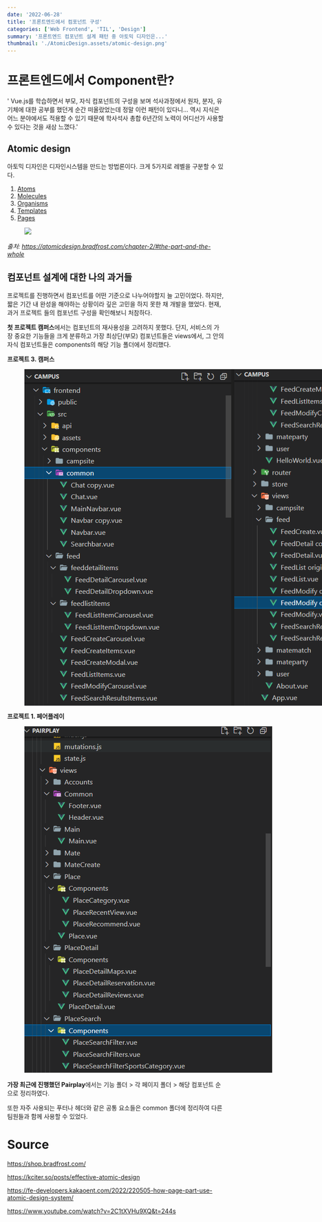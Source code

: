 ```yaml
---
date: '2022-06-28'
title: '프론트엔드에서 컴포넌트 구성'
categories: ['Web Frontend', 'TIL', 'Design']
summary: '프론트엔드 컴포넌트 설계 패턴 중 아토믹 디자인은...'
thumbnail: './AtomicDesign.assets/atomic-design.png'
---
```


# 프론트엔드에서 Component란?

' Vue.js를 학습하면서 부모, 자식 컴포넌트의 구성을 보며 석사과정에서 원자, 분자, 유기체에 대한 공부를 했던게 순간 떠올랐었는데 정말 이런 패턴이 있다니... 역시 지식은 어느 분야에서도 적용할 수 있기 때문에 학사석사 총합 6년간의 노력이 어디선가 사용할 수 있다는 것을 새삼 느꼈다.'

## Atomic design

아토믹 디자인은 디자인시스템을 만드는 방법론이다. 크게 5가지로 레벨을 구분할 수 있다.

1. [Atoms](https://bradfrost.com/blog/post/atomic-web-design/#atoms)
2. [Molecules](https://bradfrost.com/blog/post/atomic-web-design/#molecules)
3. [Organisms](https://bradfrost.com/blog/post/atomic-web-design/#organisms)
4. [Templates](https://bradfrost.com/blog/post/atomic-web-design/#templates)
5. [Pages](https://bradfrost.com/blog/post/atomic-web-design/#pages)

<figure>
    <img src="https://atomicdesign.bradfrost.com/images/content/instagram-atomic.png" style="max-width:100%; margin: 0 auto;"></img>
</figure>
<address><em>출처</em>: <a href="https://atomicdesign.bradfrost.com/chapter-2/#the-part-and-the-whole"> https://atomicdesign.bradfrost.com/chapter-2/#the-part-and-the-whole </a> </address>

## 컴포넌트 설계에 대한 나의 과거들

프로젝트를 진행하면서 컴포넌트를 어떤 기준으로 나누어야할지 늘 고민이었다. 하지만, 짧은 기간 내 완성을 해야하는 상황이라 깊은 고민을 하지 못한 채 개발을 했었다. 현재, 과거 프로젝트 들의 컴포넌트 구성을 확인해보니 처참하다.

**첫 프로젝트 캠퍼스**에서는 컴포넌트의 재사용성을 고려하지 못했다. 단지, 서비스의 가장 중요한 기능들을 크게 분류하고 가장 최상단(부모) 컴포넌트들은 views에서, 그 안의 자식 컴포넌트들은 components의 해당 기능 폴더에서 정리했다.

**프로젝트 3. 캠퍼스**

<figure>
<div style="display:flex;">
<img src="./AtomicDesign.assets/campus1.png" alt="campus1.png" style="margin: 0 auto; max-width:500px;" />
<img src="./AtomicDesign.assets/campus2.png" alt="campus2.png" style="margin:0 auto; max-width:500px;" />
</div>
</figure>

**프로젝트 1. 페어플레이**

<figure>
<img src="./AtomicDesign.assets/pairplay1.png" alt="pairplay1" style="margin: 0 auto; max-width:800px;" />
</figure>

**가장 최근에 진행했던 Pairplay**에서는 기능 폴더 > 각 페이지 폴더 > 해당 컴포넌트 순으로 정리하였다.

또한 자주 사용되는 푸터나 헤더와 같은 공통 요소들은 common 폴더에 정리하여 다른 팀원들과 함께 사용할 수 있었다.

# Source

https://shop.bradfrost.com/

https://kciter.so/posts/effective-atomic-design

https://fe-developers.kakaoent.com/2022/220505-how-page-part-use-atomic-design-system/

https://www.youtube.com/watch?v=2C1tXVHu9XQ&t=244s
